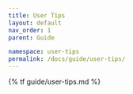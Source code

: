 ```yaml
---
title: User Tips
layout: default
nav_order: 1
parent: Guide

namespace: user-tips
permalink: /docs/guide/user-tips/
---
```

{% tf guide/user-tips.md %}